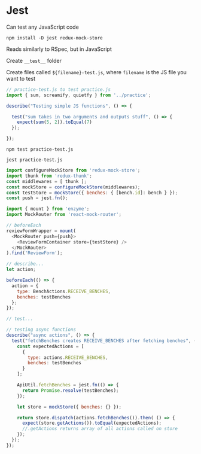# Jest
Can test any JavaScript code

`npm install -D jest redux-mock-store`

Reads similarly to RSpec, but in JavaScript

Create `__test__` folder

Create files called `${filename}-test.js`, where `filename` is the JS file you want to test

```javascript
// practice-test.js to test practice.js
import { sum, screamify, quietfy } from '../practice';

describe("Testing simple JS functions", () => {

  test("sum takes in two arguments and outputs stuff", () => {
    expect(sum(5, 2)).toEqual(7)
  });

});
```

`npm test practice-test.js`

`jest practice-test.js`

```javascript
import configureMockStore from 'redux-mock-store';
import thunk from 'redux-thunk';
const middlewares = [ thunk ];
const mockStore = configureMockStore(middlewares);
const testStore = mockStore({ benches: { [bench.id]: bench } });
const push = jest.fn();

import { mount } from 'enzyme';
import MockRouter from 'react-mock-router';

// beforeEach
reviewFormWrapper = mount(
  <MockRouter push={push}>
    <ReviewFormContainer store={testStore} />
  </MockRouter>
).find('ReviewForm');

```

```javascript
// describe...
let action;

beforeEach(() => {
  action = {
    type: BenchActions.RECEIVE_BENCHES,
    benches: testBenches
  };
});

// test...
```

```javascript
// testing async functions
describe("async actions", () => {
  test("fetchBenches creates RECEIVE_BENCHES after fetching benches", () => {
    const expectedActions = [
      {
        type: actions.RECEIVE_BENCHES,
        benches: testBenches
      }
    ];

    ApiUtil.fetchBenches = jest.fn(() => {
      return Promise.resolve(testBenches);
    });

    let store = mockStore({ benches: {} });

    return store.dispatch(actions.fetchBenches()).then( () => {
      expect(store.getActions()).toEqual(expectedActions);
      //.getActions returns array of all actions called on store
    });
  });
});
```